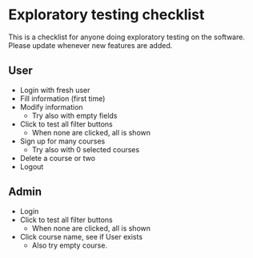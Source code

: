 # Exploratory testing checklist

This is a checklist for anyone doing exploratory testing on the software. Please update whenever new features are added.

## User
- Login with fresh user
- Fill information (first time)
- Modify information
  - Try also with empty fields
- Click to test all filter buttons
  - When none are clicked, all is shown
- Sign up for many courses
  - Try also with 0 selected courses
- Delete a course or two
- Logout

## Admin
- Login
- Click to test all filter buttons
  - When none are clicked, all is shown
- Click course name, see if User exists
  - Also try empty course.
